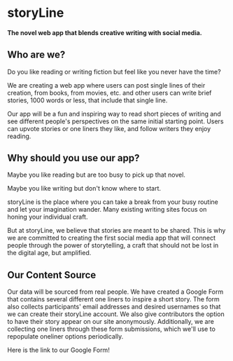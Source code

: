 # storyLine
#### The novel web app that blends creative writing with social media.

## Who are we?

Do you like reading or writing fiction but feel like you never have the time?

We are creating a web app where users can post single lines of their creation, from books, from movies, etc. and other users can write brief stories, 1000 words or less, that include that single line.

Our app will be a fun and inspiring way to read short pieces of writing and see different people's perspectives on the same initial starting point. Users can upvote stories or one liners they like, and follow writers they enjoy reading.

## Why should you use our app?

Maybe you like reading but are too busy to pick up that novel.

Maybe you like writing but don't know where to start.

storyLine is the place where you can take a break from your busy routine and let your imagination wander. Many existing writing sites focus on honing your individual craft.

But at storyLine, we believe that stories are meant to be shared. This is why we are committed to creating the first social media app that will connect people through the power of storytelling, a craft that should not be lost in the digital age, but amplified.

## Our Content Source
Our data will be sourced from real people. We have created a Google Form that contains several different one liners to inspire a short story. The form also collects participants' email addresses and desired usernames so that we can create their storyLine account. We also give contributors the option to have their story appear on our site anonymously. Additionally, we are collecting one liners through these form submissions, which we'll use to repopulate oneliner options periodically.

Here is the link to our Google Form!

